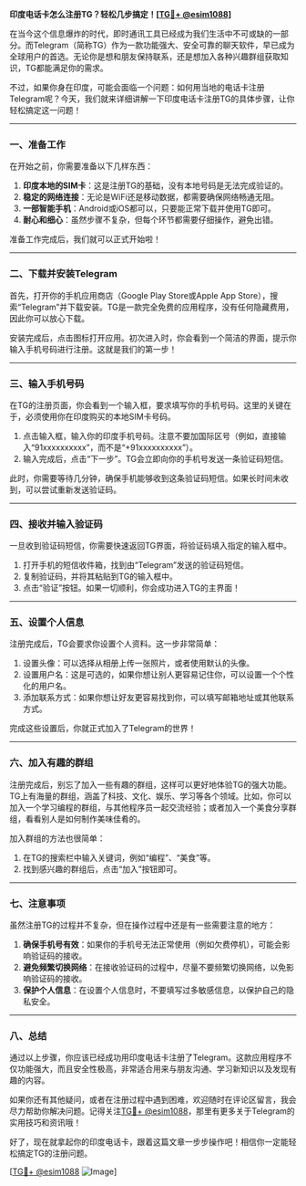 **印度电话卡怎么注册TG？轻松几步搞定！[[TG💪+ @esim1088](https://t.me/s/esim1088)]**

在当今这个信息爆炸的时代，即时通讯工具已经成为我们生活中不可或缺的一部分。而Telegram（简称TG）作为一款功能强大、安全可靠的聊天软件，早已成为全球用户的首选。无论你是想和朋友保持联系，还是想加入各种兴趣群组获取知识，TG都能满足你的需求。

不过，如果你身在印度，可能会面临一个问题：如何用当地的电话卡注册Telegram呢？今天，我们就来详细讲解一下印度电话卡注册TG的具体步骤，让你轻松搞定这一问题！

---

### **一、准备工作**
在开始之前，你需要准备以下几样东西：
1. **印度本地的SIM卡**：这是注册TG的基础，没有本地号码是无法完成验证的。
2. **稳定的网络连接**：无论是WiFi还是移动数据，都需要确保网络畅通无阻。
3. **一部智能手机**：Android或iOS都可以，只要能正常下载并使用TG即可。
4. **耐心和细心**：虽然步骤不复杂，但每个环节都需要仔细操作，避免出错。

准备工作完成后，我们就可以正式开始啦！

---

### **二、下载并安装Telegram**
首先，打开你的手机应用商店（Google Play Store或Apple App Store），搜索“Telegram”并下载安装。TG是一款完全免费的应用程序，没有任何隐藏费用，因此你可以放心下载。

安装完成后，点击图标打开应用。初次进入时，你会看到一个简洁的界面，提示你输入手机号码进行注册。这就是我们的第一步！

---

### **三、输入手机号码**
在TG的注册页面，你会看到一个输入框，要求填写你的手机号码。这里的关键在于，必须使用你在印度购买的本地SIM卡号码。

1. 点击输入框，输入你的印度手机号码。注意不要加国际区号（例如，直接输入“91xxxxxxxxxx”，而不是“+91xxxxxxxxxx”）。
2. 输入完成后，点击“下一步”。TG会立即向你的手机号发送一条验证码短信。

此时，你需要等待几分钟，确保手机能够收到这条验证码短信。如果长时间未收到，可以尝试重新发送验证码。

---

### **四、接收并输入验证码**
一旦收到验证码短信，你需要快速返回TG界面，将验证码填入指定的输入框中。

1. 打开手机的短信收件箱，找到由“Telegram”发送的验证码短信。
2. 复制验证码，并将其粘贴到TG的输入框中。
3. 点击“验证”按钮。如果一切顺利，你会成功进入TG的主界面！

---

### **五、设置个人信息**
注册完成后，TG会要求你设置个人资料。这一步非常简单：

1. 设置头像：可以选择从相册上传一张照片，或者使用默认的头像。
2. 设置用户名：这是可选的，如果你想让别人更容易记住你，可以设置一个个性化的用户名。
3. 添加联系方式：如果你想让好友更容易找到你，可以填写邮箱地址或其他联系方式。

完成这些设置后，你就正式加入了Telegram的世界！

---

### **六、加入有趣的群组**
注册完成后，别忘了加入一些有趣的群组，这样可以更好地体验TG的强大功能。TG上有海量的群组，涵盖了科技、文化、娱乐、学习等各个领域。比如，你可以加入一个学习编程的群组，与其他程序员一起交流经验；或者加入一个美食分享群组，看看别人是如何制作美味佳肴的。

加入群组的方法也很简单：
1. 在TG的搜索栏中输入关键词，例如“编程”、“美食”等。
2. 找到感兴趣的群组后，点击“加入”按钮即可。

---

### **七、注意事项**
虽然注册TG的过程并不复杂，但在操作过程中还是有一些需要注意的地方：

1. **确保手机号有效**：如果你的手机号无法正常使用（例如欠费停机），可能会影响验证码的接收。
2. **避免频繁切换网络**：在接收验证码的过程中，尽量不要频繁切换网络，以免影响验证码的接收。
3. **保护个人信息**：在设置个人信息时，不要填写过多敏感信息，以保护自己的隐私安全。

---

### **八、总结**
通过以上步骤，你应该已经成功用印度电话卡注册了Telegram。这款应用程序不仅功能强大，而且安全性极高，非常适合用来与朋友沟通、学习新知识以及发现有趣的内容。

如果你还有其他疑问，或者在注册过程中遇到困难，欢迎随时在评论区留言，我会尽力帮助你解决问题。记得关注[TG💪+ @esim1088](https://t.me/s/esim1088)，那里有更多关于Telegram的实用技巧和资讯哦！

好了，现在就拿起你的印度电话卡，跟着这篇文章一步步操作吧！相信你一定能轻松搞定TG的注册问题。

[[TG💪+ @esim1088](https://t.me/s/esim1088) ![Image](https://i.postimg.cc/4NQfJmqS/Snipaste-2025-05-13-00-14-12.png)]